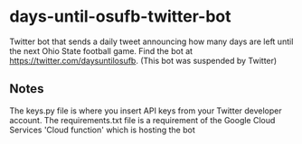 # days-until-osufb-twitter-bot
Twitter bot that sends a daily tweet announcing how many days are left until the next Ohio State football game. Find the bot at https://twitter.com/daysuntilosufb. (This bot was suspended by Twitter)

## Notes
The keys.py file is where you insert API keys from your Twitter developer account. The requirements.txt file is a requirement of the Google Cloud Services 'Cloud function' which is hosting the bot


